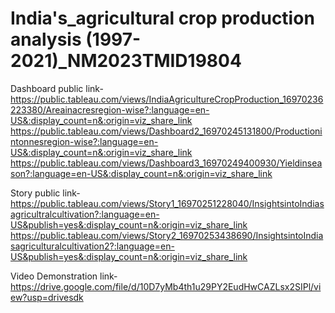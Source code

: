 # India's_agricultural crop production analysis (1997-2021)_NM2023TMID19804


Dashboard public link-
https://public.tableau.com/views/IndiaAgricultureCropProduction_16970236223380/Areainacresregion-wise?:language=en-US&:display_count=n&:origin=viz_share_link
                      https://public.tableau.com/views/Dashboard2_16970245131800/Productionintonnesregion-wise?:language=en-US&:display_count=n&:origin=viz_share_link
                      https://public.tableau.com/views/Dashboard3_16970249400930/Yieldinseason?:language=en-US&:display_count=n&:origin=viz_share_link

                      
Story public link-https://public.tableau.com/views/Story1_16970251228040/InsightsintoIndiasagricultralcultivation?:language=en-US&publish=yes&:display_count=n&:origin=viz_share_link
                  https://public.tableau.com/views/Story2_16970253438690/InsightsintoIndiasagriculturalcultivation2?:language=en-US&publish=yes&:display_count=n&:origin=viz_share_link

                  
Video Demonstration link-https://drive.google.com/file/d/10D7yMb4th1u29PY2EudHwCAZLsx2SIPl/view?usp=drivesdk
